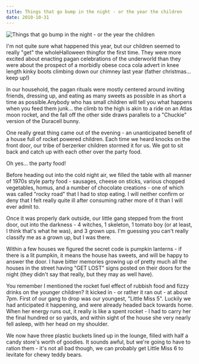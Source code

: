 ```yaml
---
title: Things that go bump in the night - or the year the children
date: 2010-10-31
---
```


![Things that go bump in the night - or the year the children](https://source.unsplash.com/Pll7AP6NFpY/1600x900)


I'm not quite sure what happened this year, but our children seemed to really "get" the wholeHalloween thingfor the first time. They were more excited about enacting pagan celebrations of the underworld than they were about the prospect of a morbidly obese coca cola advert in knee length kinky boots climbing down our chimney last year (father christmas... keep up!)

In our household, the pagan rituals were mostly centered around inviting friends, dressing up, and eating as many sweets as possible in as short a time as possible.Anybody who has small children will tell you what happens when you feed them junk... the climb to the high is akin to a ride on an Atlas moon rocket, and the fall off the other side draws parallels to a "Chuckie" version of the Duracell bunny.

One really great thing came out of the evening - an unanticipated benefit of a house full of rocket powered children. Each time we heard knocks on the front door, our tribe of berzerker children stormed it for us. We got to sit back and catch up with each other over the party food.

Oh yes... the party food!

Before heading out into the cold night air, we filled the table with all manner of 1970s style party food - sausages, cheese on sticks, various chopped vegetables, homus, and a number of chocolate creations - one of which was called "rocky road" that I had to stop eating. I will neither confirm or deny that I felt really quite ill after consuming rather more of it than I will ever admit to.

Once it was properly dark outside, our little gang stepped from the front door, out into the darkness - 4 witches, 1 skeleton, 1 tomato boy (or at least, I think that's what he was), and 3 grown ups. I'm guessing you can't really classify me as a grown up, but I was there.

Within a few houses we figured the secret code is pumpkin lanterns - if there is a lit pumpkin, it means the house has sweets, and will be happy to answer the door. I have bitter memories growing up of pretty much all the houses in the street having "GET LOST" signs posted on their doors for the night (they didn't say that really, but they may as well have).

You remember I mentioned the rocket fuel effect of rubbish food and fizzy drinks on the younger children? It kicked in - or rather it ran out - at about 7pm. First of our gang to drop was our youngest, "Little Miss 5". Luckily we had anticipated it happening, and were already headed back towards home. When her energy runs out, it really is like a spent rocket - I had to carry her the final hundred or so yards, and within sight of the house she very nearly fell asleep, with her head on my shoulder.

We now have three plastic buckets lined up in the lounge, filled with half a candy store's worth of goodies. It sounds awful, but we're going to have to ration them - it's not all bad though, we can probably get Little Miss 6 to levitate for chewy teddy bears.